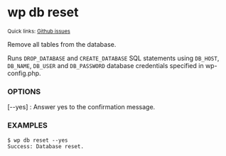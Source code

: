 # wp db reset

<small>Quick links: <a href="https://github.com/issues?q=is%3Aopen+label%3Acommand%3Adb-reset+sort%3Aupdated-desc+org%3Awp-cli">Github issues</a></small>

Remove all tables from the database.

Runs `DROP_DATABASE` and `CREATE_DATABASE` SQL statements using
`DB_HOST`, `DB_NAME`, `DB_USER` and `DB_PASSWORD` database credentials
specified in wp-config.php.

### OPTIONS

[\--yes]
: Answer yes to the confirmation message.

### EXAMPLES

    $ wp db reset --yes
    Success: Database reset.



